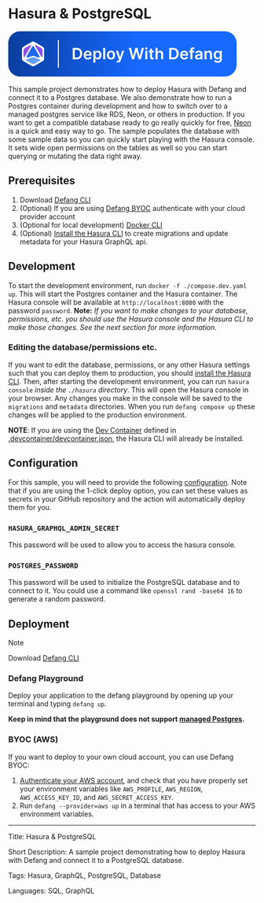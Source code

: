 # Hasura & PostgreSQL

[![1-click-deploy](https://raw.githubusercontent.com/DefangLabs/defang-assets/main/Logos/Buttons/SVG/deploy-with-defang.svg)](https://portal.defang.dev/redirect?url=https%3A%2F%2Fgithub.com%2Fnew%3Ftemplate_name%3Dsample-hasura-template%26template_owner%3DDefangSamples)

This sample project demonstrates how to deploy Hasura with Defang and connect it to a Postgres database. We also demonstrate how to run a Postgres container during development and how to switch over to a managed postgres service like RDS, Neon, or others in production. If you want to get a compatible database ready to go really quickly for free, [Neon](https://neon.tech/) is a quick and easy way to go. The sample populates the database with some sample data so you can quickly start playing with the Hasura console. It sets wide open permissions on the tables as well so you can start querying or mutating the data right away.

## Prerequisites

1. Download [Defang CLI](https://github.com/DefangLabs/defang)
2. (Optional) If you are using [Defang BYOC](https://docs.defang.io/docs/concepts/defang-byoc) authenticate with your cloud provider account
3. (Optional for local development) [Docker CLI](https://docs.docker.com/engine/install/)
4. (Optional) [Install the Hasura CLI](https://hasura.io/docs/latest/hasura-cli/install-hasura-cli/) to create migrations and update metadata for your Hasura GraphQL api.

## Development

To start the development environment, run `docker -f ./compose.dev.yaml up`. This will start the Postgres container and the Hasura container. The Hasura console will be available at `http://localhost:8080` with the password `password`.
**Note:** _If you want to make changes to your database, permissions, etc. you should use the Hasura console and the Hasura CLI to make those changes. See the next section for more information._

### Editing the database/permissions etc.

If you want to edit the database, permissions, or any other Hasura settings such that you can deploy them to production, you should [install the Hasura CLI](https://hasura.io/docs/latest/hasura-cli/install-hasura-cli/). Then, after starting the development environment, you can run `hasura console` _inside the `./hasura` directory_. This will open the Hasura console in your browser. Any changes you make in the console will be saved to the `migrations` and `metadata` directories. When you run `defang compose up` these changes will be applied to the production environment.

**NOTE**: If you are using the [Dev Container](https://containers.dev/) defined in [.devcontainer/devcontainer.json](.devcontainer/devcontainer.json), the Hasura CLI will already be installed.

## Configuration

For this sample, you will need to provide the following [configuration](https://docs.defang.io/docs/concepts/configuration). Note that if you are using the 1-click deploy option, you can set these values as secrets in your GitHub repository and the action will automatically deploy them for you.

### `HASURA_GRAPHQL_ADMIN_SECRET`
This password will be used to allow you to access the hasura console. 


### `POSTGRES_PASSWORD`
This password will be used to initialize the PostgreSQL database and to connect to it. You could use a command like `openssl rand -base64 16` to generate a random password.


## Deployment

> [!NOTE]
> Download [Defang CLI](https://github.com/DefangLabs/defang)

### Defang Playground

Deploy your application to the defang playground by opening up your terminal and typing `defang up`.

**Keep in mind that the playground does not support [managed Postgres](https://docs.defang.io/docs/concepts/managed-storage/managed-postgres).**

### BYOC (AWS)

If you want to deploy to your own cloud account, you can use Defang BYOC:

1. [Authenticate your AWS account](https://docs.aws.amazon.com/cli/latest/userguide/cli-chap-configure.html), and check that you have properly set your environment variables like `AWS_PROFILE`, `AWS_REGION`, `AWS_ACCESS_KEY_ID`, and `AWS_SECRET_ACCESS_KEY`.
2. Run `defang --provider=aws up` in a terminal that has access to your AWS environment variables.


---

Title: Hasura & PostgreSQL

Short Description: A sample project demonstrating how to deploy Hasura with Defang and connect it to a PostgreSQL database.

Tags: Hasura, GraphQL, PostgreSQL, Database

Languages: SQL, GraphQL
